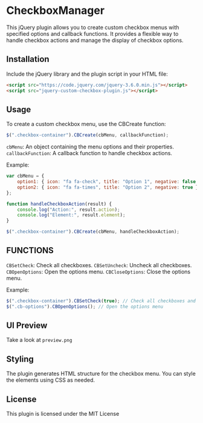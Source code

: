 # CheckboxManager
This jQuery plugin allows you to create custom checkbox menus with specified options and callback functions. It provides a flexible way to handle checkbox actions and manage the display of checkbox options.

## Installation
Include the jQuery library and the plugin script in your HTML file:
```html
<script src="https://code.jquery.com/jquery-3.6.0.min.js"></script>
<script src="jquery-custom-checkbox-plugin.js"></script>
```

## Usage
To create a custom checkbox menu, use the CBCreate function:
```javascript
$(".checkbox-container").CBCreate(cbMenu, callbackFunction);
```

`cbMenu`: An object containing the menu options and their properties.
`callbackFunction`: A callback function to handle checkbox actions.

Example:
```javascript
var cbMenu = {
    option1: { icon: "fa fa-check", title: "Option 1", negative: false },
    option2: { icon: "fa fa-times", title: "Option 2", negative: true }
};

function handleCheckboxAction(result) {
    console.log("Action:", result.action);
    console.log("Element:", result.element);
}

$(".checkbox-container").CBCreate(cbMenu, handleCheckboxAction);
```

## FUNCTIONS
`CBSetCheck`: Check all checkboxes.
`CBSetUncheck`: Uncheck all checkboxes.
`CBOpenOptions`: Open the options menu.
`CBCloseOptions`: Close the options menu.

Example:
```javascript
$(".checkbox-container").CBSetCheck(true); // Check all checkboxes and trigger change event
$(".cb-options").CBOpenOptions(); // Open the options menu
```

## UI Preview
Take a look at `preview.png`

## Styling
The plugin generates HTML structure for the checkbox menu. You can style the elements using CSS as needed.

## License
This plugin is licensed under the MIT License
